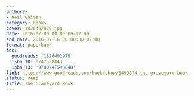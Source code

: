 ```yaml
---
authors:
- Neil Gaiman
category: books
cover: 1826492979.jpg
date: 2016-07-06 00:00:00-07:00
end_date: 2016-07-16 00:00:00-07:00
format: paperback
ids:
  goodreads: '1826492979'
  isbn_10: 0747598843
  isbn_13: '9780747598848'
link: https://www.goodreads.com/book/show/5499874-the-graveyard-book
status: read
title: The Graveyard Book
---
```

